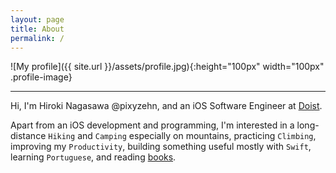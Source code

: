 ```yaml
---
layout: page
title: About
permalink: /
---
```


![My profile]({{ site.url }}/assets/profile.jpg){:height="100px" width="100px" .profile-image}

<hr>

Hi, I'm Hiroki Nagasawa @pixyzehn, and an iOS Software Engineer at [Doist](https://doist.com).

Apart from an iOS development and programming, I'm interested in a long-distance `Hiking` and `Camping` especially on mountains, practicing `Climbing`, improving my `Productivity`, building something useful mostly with `Swift`, learning `Portuguese`, and reading [books](https://www.goodreads.com/pixyzehn).
